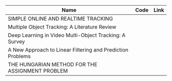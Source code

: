 | Name                                                       | Code | Link |
|------------------------------------------------------------|------|------|
| SIMPLE ONLINE AND REALTIME TRACKING                        |      |      |
| Multiple Object Tracking: A Literature Review              |      |      |
| Deep Learning in Video Multi-Object Tracking: A Survey     |      |      |
| A New Approach to Linear Filtering and Prediction Problems |      |      |
| THE HUNGARIAN METHOD FOR THE ASSIGNMENT PROBLEM            |      |      |

